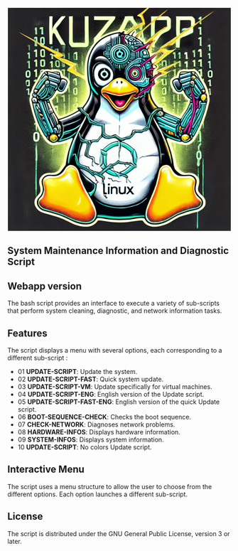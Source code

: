 <p align="center">
  <img src="./kuzapp-images/kuzapp-mascote.jpg" alt="Logo de KuzApp">
</p>



## System Maintenance Information and Diagnostic Script

## Webapp version

The bash script provides an interface to execute a variety of sub-scripts that perform system cleaning, diagnostic, and network information tasks.

## Features

The script displays a menu with several options, each corresponding to a different sub-script :

  + 01 **UPDATE-SCRIPT**: Update the system.
  + 02 **UPDATE-SCRIPT-FAST**: Quick system update.
  + 03 **UPDATE-SCRIPT-VM**: Update specifically for virtual machines.
  + 04 **UPDATE-SCRIPT-ENG**: English version of the Update script.
  + 05 **UPDATE-SCRIPT-FAST-ENG**: English version of the quick Update script.
  + 06 **BOOT-SEQUENCE-CHECK**: Checks the boot sequence.
  + 07 **CHECK-NETWORK**: Diagnoses network problems.
  + 08 **HARDWARE-INFOS**: Displays hardware information.
  + 09 **SYSTEM-INFOS**: Displays system information.
  + 10 **UPDATE-SCRIPT**: No colors Update script.

## Interactive Menu

The script uses a menu structure to allow the user to choose from the different options. Each option launches a different sub-script.

## License

The script is distributed under the GNU General Public License, version 3 or later.

